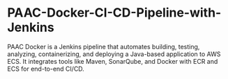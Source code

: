 # PAAC-Docker-CI-CD-Pipeline-with-Jenkins
PAAC Docker is a Jenkins pipeline that automates building, testing, analyzing, containerizing, and deploying a Java-based application to AWS ECS. It integrates tools like Maven, SonarQube, and Docker with ECR and ECS for end-to-end CI/CD.
